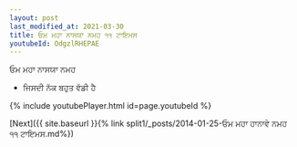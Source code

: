 ```yaml
---
layout: post
last_modified_at: 2021-03-30
title: ਓਮ ਮਹਾ ਨਾਸਯਾ ਨਮਹ ੧੧ ਟਾਇਮਸ
youtubeId: OdgzlRHEPAE
---
```

 
 
 ਓਮ ਮਹਾ ਨਾਸਯਾ ਨਮਹ  
 
 -  ਜਿਸਦੀ ਨੱਕ ਬਹੁਤ ਵੱਡੀ ਹੈ 
 
  
 
  
 
 
 
 
 
 


{% include youtubePlayer.html id=page.youtubeId %}
 
[Next]({{ site.baseurl }}{% link  split1/_posts/2014-01-25-ਓਮ ਮਹਾ ਹਾਨਾਵੇ ਨਮਹ ੧੧ ਟਾਇਮਸ.md%})
 
